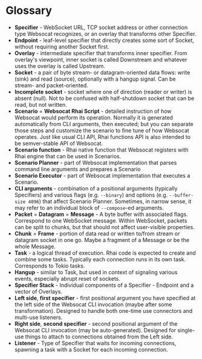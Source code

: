 # Glossary

* **Specifier** - WebSocket URL, TCP socket address or other connection type Websocat recognizes, 
or an overlay that transforms other Specifier.
* **Endpoint** - leaf-level specifier that directly creates some sort of Socket, without requiring another Socket first.
* **Overlay** - intermediate specifier that transforms inner specifier. From overlay's viewpoint, inner socket is called Downstream and whatever uses the overlay is called Upstream.
* **Socket** - a pair of byte stream- or datagram-oriented data flows: write (sink) and read (source), optionally with a hangup signal. Can be stream- and packet-oriented.
* **Incomplete socket** - socket where one of direction (reader or writer) is absent (null). Not to be confused with half-shutdown socket that can be read, but not written.
* **Scenario** = **Websocat Rhai Script** - detailed instruction of how Websocat would perform its operation.
Normally it is generated automatically from CLI arguments, then executed; but you can separate 
those steps and customize the scenario to fine tune of how Websocat operates. Just like usual CLI API, 
Rhai functions API is also intended to be semver-stable API of Websocat.
* **Scenario function** - Rhai native function that Websocat registers with Rhai engine that can be used 
in Scenarios.
* **Scenario Planner** - part of Websocat implementation that parses command line arguments and prepares a Scenario
* **Scenario Executor** - part of Websocat implementation that executes a Scenario.
* **CLI arguments** - combination of a positional arguments (typically Specifiers) and various flags (e.g. `--binary`) and options (e.g. `--buffer-size 4096`) that affect Scenario Planner. Sometimes, in narrow sense, it may refer to an individual block of `--compose`-ed arguments.
* **Packet** = **Datagram** = **Message** - A byte buffer with associated flags. Correspond to one WebSocket message. Within WebSocket, packets can be split to chunks, but that should not affect user-visible properties.
* **Chunk** = **Frame** - portion of data read or written to/from stream or datagram socket in one go. Maybe a fragment of a Message or be the whole Message.
* **Task** - a logical thread of execution. Rhai code is expected to create and combine some tasks. Typically each connection runs in its own task. Corresponds to Tokio tasks.
* **Hangup** - similar to Task, but used in context of signaling various events, especially abrupt reset of sockets.
* **Specifier Stack** - Individual components of a Specifier - Endpoint and a vector of Overlays.
* **Left side**, **first specifier** - first positional argument you have specified at the left side of the Websocat CLI invocation (maybe after some transformation). Designed to handle both one-time use connectors and multi-use listeners.
* **Right side**, **second specifier** - second positional argument of the Websocat CLI invocation (may be auto-generated). Designed for single-use things to attach to connections obtained from the Left side.
* **Listener** - Type of Specifier that waits for incoming connections, spawning a task with a Socket for each incoming connection.
